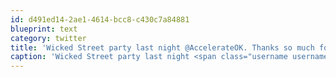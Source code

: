 ```yaml
---
id: d491ed14-2ae1-4614-bcc8-c430c7a84881
blueprint: text
category: twitter
title: 'Wicked Street party last night @AccelerateOK. Thanks so much for hosting!'
caption: 'Wicked Street party last night <span class="username username_linked">@<a href="https://twitter.com/AccelerateOK" title="Accelerate Okanagan">AccelerateOK</a></span>. Thanks so much for hosting!'
---
```

